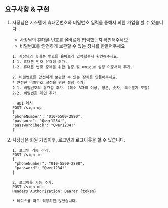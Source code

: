 # 

# 

## 요구사항 & 구현 

1. 사장님은 시스템에 휴대폰번호와 비밀번호 입력을 통해서 회원 가입을 할 수 있습니다.
    - 사장님의 휴대폰 번호를 올바르게 입력했는지 확인해주세요
    - 비밀번호를 안전하게 보관할 수 있는 장치를 만들어주세요
   ``` 
   1. 사장님의 휴대폰 번호를 올바르게 입력했는지 확인해주세요.
   1-1. 휴대폰 번호 유효성 추가.
   1-2. 휴대폰 번호 중복을 위한 검증 맟 unique 설정 이중처리 추가. 
      
   2. 비밀번호를 안전하게 보관할 수 있는 장치를 만들어주세요.
   * 안전한 비밀번호 설정을 위한 설정 추가. 
   2-1. 비밀번호의 유효성 추가. (최소 8자리 이상, 영문, 숫자, 특수문자 포함) 
   2-2. 비밀번호 확인 추가.
   
   - api 예시
   POST /sign-up
   {
   "phoneNumber": "010-5500-2890",
   "password": "Qwer1234!",
   "passwordCheck": "Qwer1234!"
   }
   ```

2. 사장님은 회원 가입이후, 로그인과 로그아웃을 할 수 있습니다. 
   ```
   1. 로그인 기능 추가.
   POST /sign-in
   {
    "phoneNumber": "010-5500-2890",
    "password": "Qwer1234!"
   }
   
   2. 로그아웃 기능 추가.
   POST /sign-out
   Headers Authorization: Bearer {token}
   
   * 레디스를 따로 적용하진 않았습니다.
   ```
   













